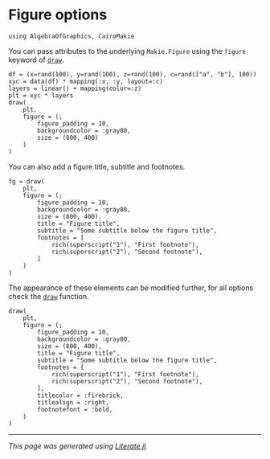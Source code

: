 # Figure options

````@example figure
using AlgebraOfGraphics, CairoMakie
````

You can pass attributes to the underlying `Makie.Figure` using the `figure` keyword of [`draw`](@ref).

````@example figure
df = (x=rand(100), y=rand(100), z=rand(100), c=rand(["a", "b"], 100))
xyc = data(df) * mapping(:x, :y, layout=:c)
layers = linear() + mapping(color=:z)
plt = xyc * layers
draw(
    plt,
    figure = (;
        figure_padding = 10,
        backgroundcolor = :gray80,
        size = (800, 400)
    )
)
````

You can also add a figure title, subtitle and footnotes.

````@example figure
fg = draw(
    plt,
    figure = (;
        figure_padding = 10,
        backgroundcolor = :gray80,
        size = (800, 400),
        title = "Figure title",
        subtitle = "Some subtitle below the figure title",
        footnotes = [
            rich(superscript("1"), "First footnote"),
            rich(superscript("2"), "Second footnote"),
        ]
    )
)
````

The appearance of these elements can be modified further, for all options check the [`draw`](@ref) function.

````@example figure
draw(
    plt,
    figure = (;
        figure_padding = 10,
        backgroundcolor = :gray80,
        size = (800, 400),
        title = "Figure title",
        subtitle = "Some subtitle below the figure title",
        footnotes = [
            rich(superscript("1"), "First footnote"),
            rich(superscript("2"), "Second footnote"),
        ],
        titlecolor = :firebrick,
        titlealign = :right,
        footnotefont = :bold,
    )
)
````

---

*This page was generated using [Literate.jl](https://github.com/fredrikekre/Literate.jl).*

